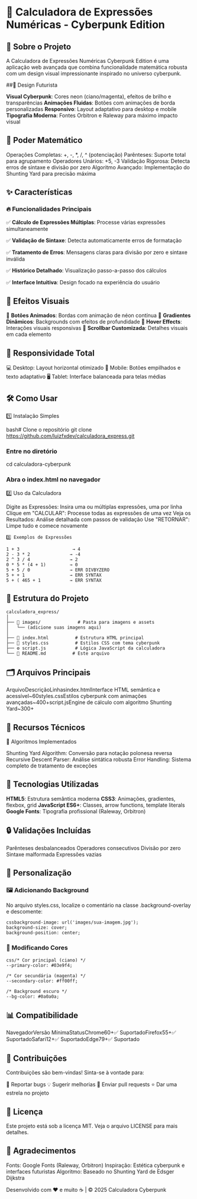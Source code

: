 # 🔮 Calculadora de Expressões Numéricas - Cyberpunk Edition

## 🎯 Sobre o Projeto

A Calculadora de Expressões Numéricas Cyberpunk Edition é uma aplicação web avançada que combina funcionalidade matemática robusta com um design visual impressionante inspirado no universo cyberpunk.

##🎨 Design Futurista

**Visual Cyberpunk**: Cores neon (ciano/magenta), efeitos de brilho e transparências
**Animações Fluidas**: Botões com animações de borda personalizadas
**Responsivo**: Layout adaptativo para desktop e mobile
**Tipografia Moderna**: Fontes Orbitron e Raleway para máximo impacto visual

## 🧮 Poder Matemático

Operações Completas: +, -, *, /, ^ (potenciação)
Parênteses: Suporte total para agrupamento
Operadores Unários: +5, -3
Validação Rigorosa: Detecta erros de sintaxe e divisão por zero
Algoritmo Avançado: Implementação do Shunting Yard para precisão máxima


## ✨ Características

### 🔥 Funcionalidades Principais

✅ **Cálculo de Expressões Múltiplas**: Processe várias expressões simultaneamente

✅ **Validação de Sintaxe**: Detecta automaticamente erros de formatação

✅ **Tratamento de Erros**: Mensagens claras para divisão por zero e sintaxe inválida

✅ **Histórico Detalhado**: Visualização passo-a-passo dos cálculos

✅ **Interface Intuitiva**: Design focado na experiência do usuário

## 🎪 Efeitos Visuais

🌟 **Botões Animados**: Bordas com animação de néon contínua
🌟 **Gradientes Dinâmicos**: Backgrounds com efeitos de profundidade
🌟 **Hover Effects**: Interações visuais responsivas
🌟 **Scrollbar Customizada**: Detalhes visuais em cada elemento

## 📱 Responsividade Total

💻 Desktop: Layout horizontal otimizado
📱 Mobile: Botões empilhados e texto adaptativo
🖥️ Tablet: Interface balanceada para telas médias

## 🛠️ Como Usar

1️⃣ Instalação Simples

bash# Clone o repositório
git clone https://github.com/luizfxdev/calculadora_express.git

### Entre no diretório
cd calculadora-cyberpunk

### Abra o index.html no navegador
2️⃣ Uso da Calculadora

Digite as Expressões: Insira uma ou múltiplas expressões, uma por linha
Clique em "CALCULAR": Processe todas as expressões de uma vez
Veja os Resultados: Análise detalhada com passos de validação
Use "RETORNAR": Limpe tudo e comece novamente

```
3️⃣ Exemplos de Expressões

1 + 3                    → 4
2 - 3 * 2               → -4
2 ^ 3 / 4               → 2
0 * 5 * (4 + 1)         → 0
5 + 5 / 0               → ERR DIVBYZERO
5 + + 1                 → ERR SYNTAX
5 + ( 465 + 1           → ERR SYNTAX
```

## 📁 Estrutura do Projeto
```
calculadora_express/
│
├── 📁 images/              # Pasta para imagens e assets
│   └── (adicione suas imagens aqui)
│
├── 📄 index.html          # Estrutura HTML principal
├── 🎨 styles.css          # Estilos CSS com tema cyberpunk
├── ⚙️ script.js           # Lógica JavaScript da calculadora
└── 📖 README.md          # Este arquivo
```

## 🗂️ Arquivos Principais

ArquivoDescriçãoLinhasindex.htmlInterface HTML semântica e acessível~60styles.cssEstilos cyberpunk com animações avançadas~400+script.jsEngine de cálculo com algoritmo Shunting Yard~300+

## 🔧 Recursos Técnicos
🧠 Algoritmos Implementados

Shunting Yard Algorithm: Conversão para notação polonesa reversa
Recursive Descent Parser: Análise sintática robusta
Error Handling: Sistema completo de tratamento de exceções

## 🎯 Tecnologias Utilizadas

**HTML5**: Estrutura semântica moderna
**CSS3**: Animações, gradientes, flexbox, grid
**JavaScript ES6+**: Classes, arrow functions, template literals
**Google Fonts**: Tipografia profissional (Raleway, Orbitron)

## 🔒 Validações Incluídas

Parênteses desbalanceados
Operadores consecutivos
Divisão por zero
Sintaxe malformada
Expressões vazias


## 🎨 Personalização

### 🖼️ Adicionando Background
No arquivo styles.css, localize o comentário na classe .background-overlay e descomente:
```
cssbackground-image: url('images/sua-imagem.jpg');
background-size: cover;
background-position: center;
```

### 🌈 Modificando Cores
```
css/* Cor principal (ciano) */
--primary-color: #03e9f4;

/* Cor secundária (magenta) */
--secondary-color: #ff00ff;

/* Background escuro */
--bg-color: #0a0a0a;
```

## 📊 Compatibilidade
NavegadorVersão MínimaStatusChrome60+✅ SuportadoFirefox55+✅ SuportadoSafari12+✅ SuportadoEdge79+✅ Suportado

## 🤝 Contribuições
Contribuições são bem-vindas! Sinta-se à vontade para:

🐛 Reportar bugs
💡 Sugerir melhorias
🔧 Enviar pull requests
⭐ Dar uma estrela no projeto


## 📜 Licença
Este projeto está sob a licença MIT. Veja o arquivo LICENSE para mais detalhes.

## 🎉 Agradecimentos

Fonts: Google Fonts (Raleway, Orbitron)
Inspiração: Estética cyberpunk e interfaces futuristas
Algoritmo: Baseado no Shunting Yard de Edsger Dijkstra



Desenvolvido com ❤️ e muito ☕ | © 2025 Calculadora Cyberpunk
